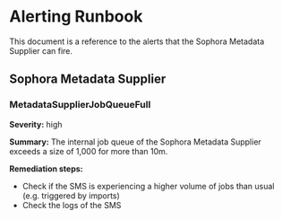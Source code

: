 # Alerting Runbook

This document is a reference to the alerts that the Sophora Metadata Supplier can fire.

## Sophora Metadata Supplier

### MetadataSupplierJobQueueFull

**Severity:** high

**Summary:** The internal job queue of the Sophora Metadata Supplier exceeds a size of 1,000 for more than 10m.

**Remediation steps:**

* Check if the SMS is experiencing a higher volume of jobs than usual (e.g. triggered by imports)
* Check the logs of the SMS
